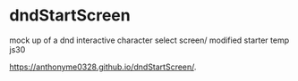 # dndStartScreen
mock up of a dnd interactive character select screen/ modified starter temp js30

https://anthonyme0328.github.io/dndStartScreen/.
